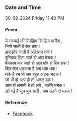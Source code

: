 ### Date and Time

30-08-2024 Friday 11:40 PM

#### Poem

ये सच्चाई की रिमझिम रिमझिम बारीश ,  <br />
भिगो जाती है रूह तक !  <br />
झकझोर जाती है अंतरतम तक !  <br />
बुनियाद हिला जाते हो आप बेशक !  <br />
बेनक़ाब कर जाते हो आप पाँव से सिर तक !  <br />
दिल तेज़ धड़कता है अब धक धक !  <br />
थके है हम भी अब बहुत  अटक भटक !  <br />
जो भी हो आप हो तो अनल हक़ !  <br />
आग ही लगानी है तो लगे , जलेंगे भभक !  <br />
खो गई है सुध बुध सारी , अब उठने दो महक ! 

#### Reference

* [Facebook](https://www.facebook.com/share/p/iC7RHFLdeeDj5PZB/)
